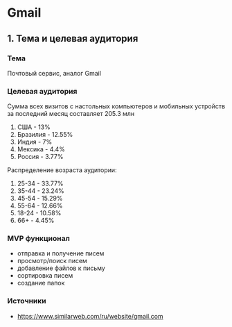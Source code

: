 # Gmail

## 1. Тема и целевая аудитория

### Тема
Почтовый сервис, аналог Gmail

### Целевая аудитория
Сумма всех визитов с настольных компьютеров и мобильных устройств за последний месяц составляет 205.3 млн
1) США - 13%
2) Бразилия - 12.55%
3) Индия - 7%
4) Мексика - 4.4%
5) Россия - 3.77%

Распределение возраста аудитории:
1) 25-34 - 33.77%
2) 35-44 - 23.24%
3) 45-54 - 15.29%
4) 55-64 - 12.66%
5) 18-24 - 10.58%
6) 66+ - 4.45%

### MVP функционал
- отправка и получение писем
- просмотр/поиск писем
- добавление файлов к письму
- сортировка писем
- создание папок

### Источники
- https://www.similarweb.com/ru/website/gmail.com

